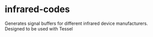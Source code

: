 infrared-codes
==============

Generates signal buffers for different infrared device manufacturers. Designed to be used with Tessel
